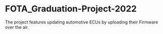 # FOTA_Graduation-Project-2022
The project features updating automotive ECUs by uploading their Firmware over the air.
